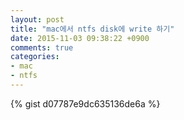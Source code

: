 ```yaml
---
layout: post
title: "mac에서 ntfs disk에 write 하기"
date: 2015-11-03 09:38:22 +0900
comments: true
categories: 
- mac
- ntfs
---
```


{% gist d07787e9dc635136de6a %}
